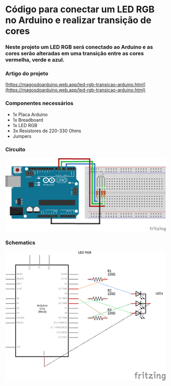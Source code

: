 # Código para conectar um LED RGB no Arduino e realizar transição de cores

### Neste projeto um LED RGB será conectado ao Arduino e as cores serão alteradas em uma transição entre as cores vermelha, verde e azul.

### Artigo do projeto
[https://magosdoarduino.web.app/led-rgb-transicao-arduino.html](https://magosdoarduino.web.app/led-rgb-transicao-arduino.html)

### Componentes necessários
* 1x Placa Arduino
* 1x Breadboard
* 1x LED RGB
* 3x Resistores de 220-330 Ohms
* Jumpers

### Circuito
![circuito](imagens/led_rgb_transicao.png)

### Schematics
![schematics](imagens/led_rgb_transicao_schematics.png)